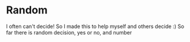 # Random
I often can't decide! So I made this to help myself and others decide :)
So far there is random decision, yes or no, and number
